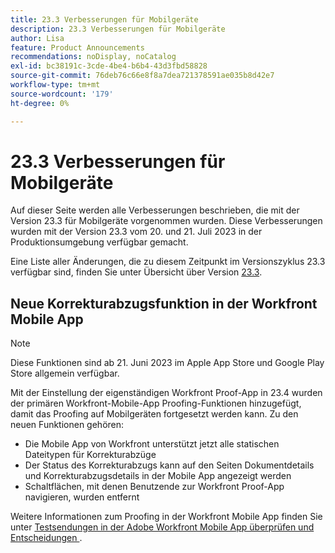 ```yaml
---
title: 23.3 Verbesserungen für Mobilgeräte
description: 23.3 Verbesserungen für Mobilgeräte
author: Lisa
feature: Product Announcements
recommendations: noDisplay, noCatalog
exl-id: bc38191c-3cde-4be4-b6b4-43d3fbd58828
source-git-commit: 76deb76c66e8f8a7dea721378591ae035b8d42e7
workflow-type: tm+mt
source-wordcount: '179'
ht-degree: 0%

---
```


# 23.3 Verbesserungen für Mobilgeräte

Auf dieser Seite werden alle Verbesserungen beschrieben, die mit der Version 23.3 für Mobilgeräte vorgenommen wurden. Diese Verbesserungen wurden mit der Version 23.3 vom 20. und 21. Juli 2023 in der Produktionsumgebung verfügbar gemacht.

Eine Liste aller Änderungen, die zu diesem Zeitpunkt im Versionszyklus 23.3 verfügbar sind, finden Sie unter Übersicht über Version [23.3](/help/quicksilver/product-announcements/product-releases/23.3-release-activity/23-3-release-overview.md).

## Neue Korrekturabzugsfunktion in der Workfront Mobile App

>[!NOTE]
>
>Diese Funktionen sind ab 21. Juni 2023 im Apple App Store und Google Play Store allgemein verfügbar.

Mit der Einstellung der eigenständigen Workfront Proof-App in 23.4 wurden der primären Workfront-Mobile-App Proofing-Funktionen hinzugefügt, damit das Proofing auf Mobilgeräten fortgesetzt werden kann. Zu den neuen Funktionen gehören:

* Die Mobile App von Workfront unterstützt jetzt alle statischen Dateitypen für Korrekturabzüge
* Der Status des Korrekturabzugs kann auf den Seiten Dokumentdetails und Korrekturabzugsdetails in der Mobile App angezeigt werden
* Schaltflächen, mit denen Benutzende zur Workfront Proof-App navigieren, wurden entfernt

Weitere Informationen zum Proofing in der Workfront Mobile App finden Sie unter [Testsendungen in der Adobe Workfront Mobile App überprüfen und Entscheidungen ](/help/quicksilver/workfront-basics/mobile-apps/using-the-workfront-mobile-app/work-with-proofs-in-mobile-app.md).
